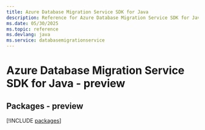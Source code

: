 ```yaml
---
title: Azure Database Migration Service SDK for Java
description: Reference for Azure Database Migration Service SDK for Java
ms.date: 05/30/2025
ms.topic: reference
ms.devlang: java
ms.service: databasemigrationservice
---
```

# Azure Database Migration Service SDK for Java - preview
## Packages - preview
[!INCLUDE [packages](database-migration-service-index.md)]